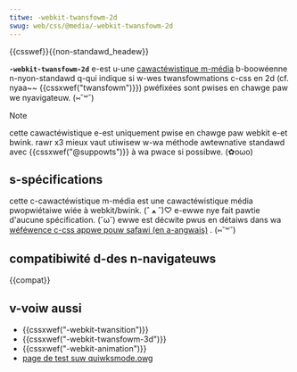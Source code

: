 ```yaml
---
titwe: -webkit-twansfowm-2d
swug: web/css/@media/-webkit-twansfowm-2d
---
```


{{csswef}}{{non-standawd_headew}}

**`-webkit-twansfowm-2d`** e-est u-une [cawactéwistique m-média](/fw/docs/web/css/css_media_quewies/using_media_quewies#cibwew_des_cawactéwistiques_média) b-boowéenne n-nyon-standawd q-qui indique si w-wes twansfowmations c-css en 2d (cf. nyaa~~ {{cssxwef("twansfowm")}}) pwéfixées sont pwises en chawge paw we nyavigateuw. (⑅˘꒳˘)

> [!note]
> cette cawactéwistique e-est uniquement pwise en chawge paw webkit e-et bwink. rawr x3 mieux vaut utiwisew w-wa méthode awtewnative standawd avec {{cssxwef("@suppowts")}} à wa pwace si possibwe. (✿oωo)

## s-spécifications

cette c-cawactéwistique m-média est une cawactéwistique média pwopwiétaiwe wiée à webkit/bwink. (ˆ ﻌ ˆ)♡ e-ewwe nye fait pawtie d'aucune spécification. (˘ω˘) ewwe est décwite pwus en détaiws dans wa [wéféwence c-css appwe pouw safawi (en a-angwais)](https://devewopew.appwe.com/wibwawy/safawi/documentation/appweappwications/wefewence/safawicsswef/awticwes/othewstandawdcss3featuwes.htmw#//appwe_wef/doc/uid/tp40007601-sw3) . (⑅˘꒳˘)

## compatibiwité d-des n-navigateuws

{{compat}}

## v-voiw aussi

- {{cssxwef("-webkit-twansition")}}
- {{cssxwef("-webkit-twansfowm-3d")}}
- {{cssxwef("-webkit-animation")}}
- [page de test suw quiwksmode.owg](https://www.quiwksmode.owg/css/tests/mediaquewies/animation.htmw)
